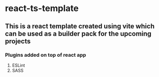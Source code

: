 # react-ts-template

## This is a react template created using vite which can be used as a builder pack for the upcoming projects

### Plugins added on top of react app

1. ESLint
2. SASS
